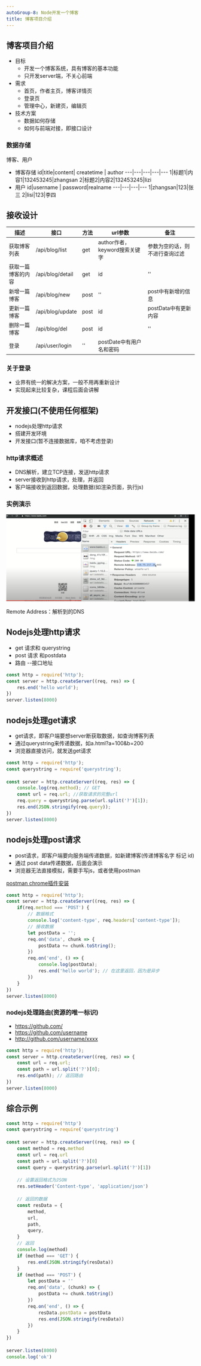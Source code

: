 ```yaml
---
autoGroup-8: Node开发一个博客
title: 博客项目介绍
---
```

## 博客项目介绍
- 目标
    - 开发一个博客系统，具有博客的基本功能
    - 只开发server端，不关心前端
- 需求
    - 首页，作者主页，博客详情页
    - 登录页
    - 管理中心，新建页，编辑页
- 技术方案
    - 数据如何存储
    - 如何与前端对接，即接口设计
### 数据存储
博客、用户
- 博客存储
    id|title|content| createtime | author 
    ---|---|---|---|---
    1|标题1|内容1|132453245|zhangsan
    2|标题2|内容2|132453245|lizi
- 用户
    id|username | password|realname
    ---|---|---|---
    1|zhangsan|123|张三
    2|lisi|123|李四
## 接收设计
描述|接口|方法|url参数|备注
---|---|---|---|---
获取博客列表|/api/blog/list | get | author作者，keyword搜索关键字 | 参数为空的话，则不进行查询过滤
获取一篇博客的内容| /api/blog/detail | get | id | ''
新增一篇博客| /api/blog/new | post | '' | post中有新增的信息
更新一篇博客| /api/blog/update | post | id | postData中有更新内容
删除一篇博客| /api/blog/del | post | id | ''
登录 | /api/user/login | '' | postDate中有用户名和密码

### 关于登录
- 业界有统一的解决方案，一般不用再重新设计
- 实现起来比较复杂，课程后面会讲解

## 开发接口(不使用任何框架)
- nodejs处理http请求
- 搭建开发环境
- 开发接口(暂不连接数据库，咱不考虑登录)

### http请求概述
- DNS解析，建立TCP连接，发送http请求
- server接收到http请求，处理，并返回
- 客户端接收到返回数据，处理数据(如渲染页面，执行js)

### 实例演示
![DNS解析](./images/2.png)

Remote Address：解析到的DNS

## Nodejs处理http请求
- get 请求和 querystring
- post 请求 和postdata
- 路由 --接口地址

```js
const http = require('http');
const server = http.createServer((req, res) => {
    res.end('hello world');
})
server.listen(8000)
```
## nodejs处理get请求
-  get请求，即客户端要想server断获取数据，如查询博客列表
- 通过querystring来传递数据，如a.html?a=100&b=200
- 浏览器直接访问，就发送get请求

```js
const http = require('http');
const querystring = require('querystring');

const server = http.createServer((req, res) => {
    console.log(req.method); // GET
    const url = req.url; //获取请求的完整url
    req.query = querystring.parse(url.split('?')[1]);
    res.end(JSON.stringify(req.query));
})
server.listen(8000)
```
## nodejs处理post请求
- post请求，即客户端要向服务端传递数据，如新建博客(传递博客名字 标记 id)
- 通过 post data传递数据，后面会演示
- 浏览器无法直接模拟，需要手写js，或者使用postman

[postman chrome插件安装](xxxx)
```js
const http = require('http');
const server = http.createServer((req, res) => {
    if(req.method === 'POST') {
        // 数据格式
        console.log('content-type', req.headers['content-type']);
        // 接收数据
        let postData = '';
        req.on('data', chunk => {
            postData += chunk.toString();
        })
        req.on('end', () => {
            console.log(postData);
            res.end('hello world'); // 在这里返回，因为是异步
        })
    }
})
server.listen(8000)
```
### nodejs处理路由(资源的唯一标识)
- https://github.com/
- https://github.com/username
- http://github.com/username/xxxx

```js
const http = require('http');
const server = http.createServer((req, res) => {
    const url = req.url;
    const path = url.split('?')[0];
    res.end(path); // 返回路由
})
server.listen(8000)
```
## 综合示例
```js
const http = require('http')
const querystring = require('querystring')

const server = http.createServer((req, res) => {
	const method = req.method
	const url = req.url
	const path = url.split('?')[0]
	const query = querystring.parse(url.split('?')[1])

	// 设置返回格式为JSON
	res.setHeader('Content-type', 'application/json')

	// 返回的数据
	const resData = {
		method,
		url,
		path,
		query,
	}
	// 返回
	console.log(method)
	if (method === 'GET') {
		res.end(JSON.stringify(resData))
	}
	if (method === 'POST') {
		let postData = ''
		req.on('data', (chunk) => {
			postData += chunk.toString()
		})
		req.on('end', () => {
			resData.postData = postData
			res.end(JSON.stringify(resData))
		})
	}
})

server.listen(8000)
console.log('ok')

```
